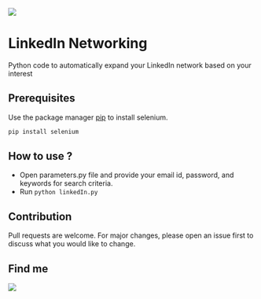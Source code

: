 
![](https://content.linkedin.com/content/dam/me/business/en-us/amp/brand-site/v2/bg/LI-Logo.svg.original.svg)
# LinkedIn Networking

Python code to automatically expand your LinkedIn network based on your interest





## Prerequisites

Use the package manager [pip](https://pip.pypa.io/en/stable/) to install selenium.

```bash
pip install selenium
```

## How to use ?
 - Open parameters.py file and provide your email id, password, and keywords for search criteria.
 - Run `python linkedIn.py`


## Contribution
Pull requests are welcome. For major changes, please open an issue first to discuss what you would like to change.


## Find me
[![](https://img.shields.io/badge/Find%20Me-LinkedIn-blue?style=flat-square)](https://www.linkedin.com/in/vishesh-jain-a76a04146/) 
